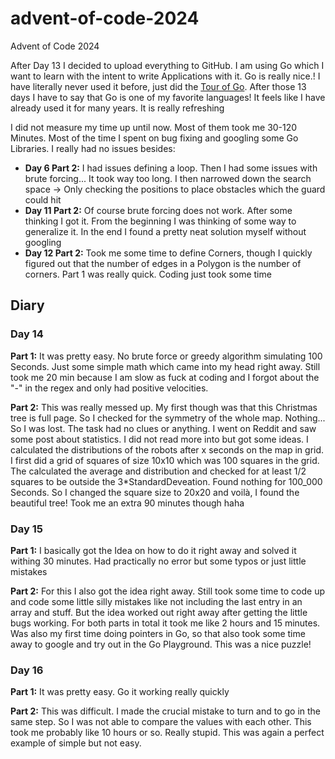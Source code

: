 # advent-of-code-2024
Advent of Code 2024

After Day 13 I decided to upload everything to GitHub. I am using Go which I want to learn with the intent to write Applications 
with it. Go is really nice.! I have literally never used it before, just did the [Tour of Go](https://go.dev/tour/welcome/1).
After those 13 days I have to say that Go is one of my favorite languages! It feels like I have already used it for many years. 
It is really refreshing

I did not measure my time up until now. Most of them took me 30-120 Minutes. Most of the time I spent on bug fixing and googling some Go Libraries. I really had no issues besides: 
- **Day 6 Part 2:** I had issues defining a loop. Then I had some issues with brute forcing... It took way too long. I then narrowed down the 
search space → Only checking the positions to place obstacles which the guard could hit
- **Day 11 Part 2:** Of course brute forcing does not work. After some thinking I got it. From the beginning I was thinking of some way to generalize it. In
the end I found a pretty neat solution myself without googling
- **Day 12 Part 2:** Took me some time to define Corners, though I quickly figured out that the number of edges in a Polygon is the number of corners. Part 1 was really quick. Coding just took some time 

## Diary

### Day 14
**Part 1:** It was pretty easy. No brute force or greedy algorithm simulating 100 Seconds. Just some simple math which came into my head right away. Still took me 20 min because I am slow as fuck at coding and I forgot about the "-" in the regex and only had positive velocities.

**Part 2:** This was really messed up. My first though was that this Christmas tree is full page. So I checked for the symmetry of the whole map. Nothing... So I was lost. The task had no clues or anything. I went on Reddit and saw some post about statistics. I did not read more into but got some ideas. I calculated the distributions of the robots after x seconds on the map in grid. I first did a grid of squares of size 10x10 which was 100 squares in the grid. The calculated the average and distribution and checked for at least 1/2 squares to be outside the 3*StandardDeveation. Found nothing for 100_000 Seconds. So I changed the square size to 20x20 and voilà, I found the beautiful tree! Took me an extra 90 minutes though haha

### Day 15
**Part 1:** I basically got the Idea on how to do it right away and solved it withing 30 minutes. Had practically no error but some typos or just little mistakes

**Part 2:** For this I also got the idea right away. Still took some time to code up and code some little silly mistakes like not including the last entry in an array and stuff. But the idea worked out right away after getting the little bugs working. For both parts in total it took me like 2 hours and 15 minutes. Was also my first time doing pointers in Go, so that also took some time away to google and try out in the Go Playground. This was a nice puzzle!

### Day 16
**Part 1:** It was pretty easy. Go it working really quickly

**Part 2:** This was difficult. I made the crucial mistake to turn and to go in the same step. So I was not able to compare the values with each other.
This took me probably like 10 hours or so. Really stupid. This was again a perfect example of simple but not easy.